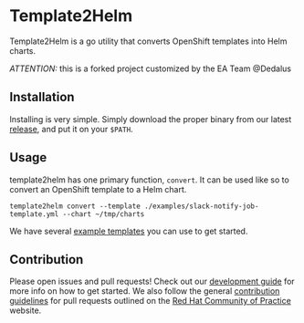 # Template2Helm

Template2Helm is a go utility that converts OpenShift templates into Helm charts.

*ATTENTION:* this is a forked project customized by the EA Team @Dedalus

## Installation

Installing is very simple. Simply download the proper binary from our latest [release](https://github.com/redhat-cop/template2helm/releases), and put it on your `$PATH`.

## Usage

template2helm has one primary function, `convert`. It can be used like so to convert an OpenShift template to a Helm chart.

```
template2helm convert --template ./examples/slack-notify-job-template.yml --chart ~/tmp/charts
```

We have several [example templates](./examples/) you can use to get started.

## Contribution

Please open issues and pull requests! Check out our [development guide](./docs/dev_guide.md) for more info on how to get started. We also follow the general [contribution guidelines](https://redhat-cop.github.io/contrib/) for pull requests outlined on the [Red Hat Community of Practice](https://redhat-cop.github.io) website.
